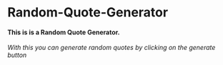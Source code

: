 # Random-Quote-Generator
<b>This is is a Random Quote Generator.</b>
<br><br>
<i>With this you can generate random quotes by clicking on the generate button</i>
